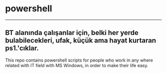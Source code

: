 # powershell
-----------------------------------------------------------------------------------------------------------
BT alanında çalışanlar için, belki her yerde bulabilecekleri, ufak, küçük ama hayat kurtaran ps1.'cıklar.
-----------------------------------------------------------------------------------------------------------
This repo contains powershell scripts for people who work in any where related with IT field with MS Windows, in order to make their life easy.

